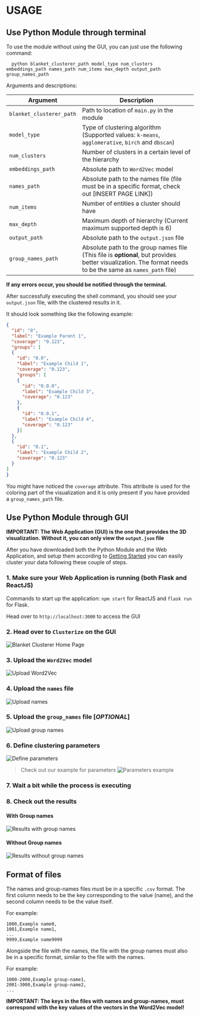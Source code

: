 # USAGE

## Use Python Module through terminal

To use the module without using the GUI, you can just use the following command:

````shell script
  python blanket_clusterer_path model_type num_clusters embeddings_path names_path num_items max_depth output_path group_names_path
````

Arguments and descriptions:
<table>
    <thead>
        <tr>
            <th>
                Argument
            </th>
            <th>
                Description
            </th>
        </tr>
    </thead>
    <tbody>
        <tr>
            <td>
                <code>blanket_clusterer_path</code>
            </td>
            <td>
                Path to location of <code>main.py</code> in the module
            </td>
        </tr>
        <tr>
            <td>
                <code>model_type</code>
            </td>
            <td>
                Type of clustering algorithm (Supported values: <code>k-means</code>, <code>agglomerative</code>, <code>birch</code> and <code>dbscan</code>)
            </td>
        </tr>
        <tr>
            <td>
                <code>num_clusters</code>
            </td>
            <td>
                Number of clusters in a certain level of the hierarchy
            </td>
        </tr>
        <tr>
            <td>
                <code>embeddings_path</code>
            </td>
            <td>
                Absolute path to <code>Word2Vec</code> model
            </td>
        </tr>
        <tr>
            <td>
                <code>names_path</code>
            </td>
            <td>
                Absolute path to the names file (file must be in a specific format, check out [INSERT PAGE LINK])
            </td>
        </tr>
        <tr>
            <td>
                <code>num_items</code>
            </td>
            <td>
                Number of entities a cluster should have
            </td>
        </tr>
        <tr>
            <td>
                <code>max_depth</code>
            </td>
            <td>
                Maximum depth of hierarchy (Current maximum supported depth is 6)
            </td>
        </tr>
        <tr>
            <td>
                <code>output_path</code>
            </td>
            <td>
                Absolute path to the <code>output.json</code> file 
            </td>
        </tr>      
        <tr>
            <td>
                <code>group_names_path</code>
            </td>
            <td>
                Absolute path to the group names file (This file is <strong>optional</strong>, but provides better visualization. 
                The format needs to be the same as <code>names_path</code> file)
            </td>
        </tr> 
    </tbody>
</table>

**If any errors occur, you should be notified through the terminal.**

After successfully executing the shell command, you should see your `output.json` file, with the clustered results in it.

It should look something like the following example:
```json
{
  "id": "0",
  "label": "Example Parent 1",
  "coverage": "0.123",
  "groups": [
  {
    "id": "0.0",
    "label": "Example Child 1",
    "coverage": "0.123",
    "groups": [
    {
      "id": "0.0.0",
      "label": "Example Child 3",
      "coverage": "0.123"
    },
    {
      "id": "0.0.1",
      "label": "Example Child 4",
      "coverage": "0.123"
    }]  
  },
  {
    "id": "0.1",
    "label": "Example Child 2",
    "coverage": "0.123"
  }  
]
}
```

You might have noticed the `coverage` attribute. This attribute is used for the coloring part of the visualization and it is only
present if you have provided a `group_names_path` file.

## Use Python Module through GUI

**IMPORTANT: The Web Application (GUI) is the one that provides the 3D visualization. Without it, you can only view the `output.json` file**

After you have downloaded both the Python Module and the Web Application, and setup them according to [Getting Started](../getting-started/quick-start.md) 
you can easily cluster your data following these couple of steps.

### 1. Make sure your Web Application is running (both Flask and ReactJS)

Commands to start up the application: `npm start` for ReactJS and `flask run` for Flask.

Head over to `http://localhost:3000` to access the GUI

### 2. Head over to `Clusterize` on the GUI
![Blanket Clusterer Home Page](../_images/web-application/Blanket_Clusterer_HomePage.png)

### 3. Upload the `Word2Vec` model
![Upload Word2Vec](../_images/web-application/Blanket_Clusterer_Word2Vec_Upload.png)

### 4. Upload the `names` file
![Upload names](../_images/web-application/Blanket_Clusterer_Names_Upload.png)

### 5. Upload the `group_names` file [_OPTIONAL_]
![Upload group names](../_images/web-application/Blanket_Clusterer_GroupNames_Upload.png)

### 6. Define clustering parameters
![Define parameters](../_images/web-application/Blanket_Clusterer_Parameters.png)

> Check out our example for parameters
> ![Parameters example](../_images/web-application/Blanket_Clusterer_Parameters_Example.png)

### 7. Wait a bit while the process is executing


### 8. Check out the results
#### With Group names
![Results with group names](../_images/web-application/Blanket_Clusterer_Results_GroupNames.jpg)
#### Without Group names
![Results without group names](../_images/web-application/Blanket_Clusterer_Results_NoGroupNames.png)


## Format of files

The names and group-names files must be in a specific `.csv` format.
The first column needs to be the key corresponding to the value (name), and the second column needs to be the value itself.

For example:

```csv
1000,Example name0,
1001,Example name1,
...
9999,Example name9999
```

Alongside the file with the names, the file with the group names must also be in a specific format, similar to the file with the names.

For example:

```csv
1000-2000,Example group-name1,
2001-3000,Example group-name2,
...
```

**IMPORTANT: The keys in the files with names and group-names, must correspond with the key values of the vectors in the Word2Vec model!**